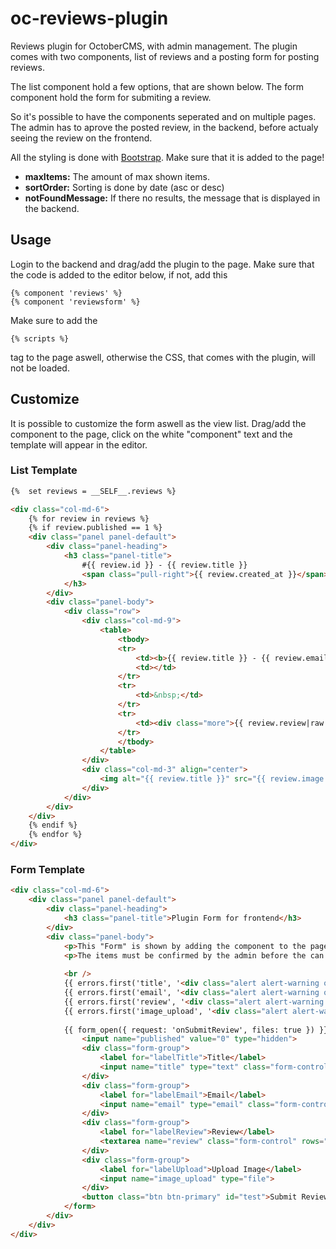 # oc-reviews-plugin
Reviews plugin for OctoberCMS, with admin management. The plugin comes with two components, list of reviews and a posting form for posting reviews.

The list component hold a few options, that are shown below.
The form component hold the form for submiting a review. 

So it's possible to have the components seperated and on multiple pages.
The admin has to aprove the posted review, in the backend, before actualy seeing the review on the frontend.

All the styling is done with [Bootstrap](http://getbootstrap.com/getting-started/#download-cdn). Make sure that it is added to the page!

- **maxItems:** The amount of max shown items.
- **sortOrder:** Sorting is done by date (asc or desc)
- **notFoundMessage:** If there no results, the message that is displayed in the backend.


## Usage
Login to the backend and drag/add the plugin to the page. Make sure that the code is added to the editor below, if not, add this
```
{% component 'reviews' %}
{% component 'reviewsform' %}
```
Make sure to add the
```
{% scripts %}
```
tag to the page aswell, otherwise the CSS, that comes with the plugin, will not be loaded.


## Customize
It is possible to customize the form aswell as the view list. 
Drag/add the component to the page, click on the white "component" text and the template will appear in the editor. 

### List Template
``` HTML
{%  set reviews = __SELF__.reviews %}

<div class="col-md-6">
	{% for review in reviews %}
	{% if review.published == 1 %}
	<div class="panel panel-default">
		<div class="panel-heading">
			<h3 class="panel-title">
				#{{ review.id }} - {{ review.title }}
				<span class="pull-right">{{ review.created_at }}</span>
			</h3>
		</div>
		<div class="panel-body">
			<div class="row">
				<div class="col-md-9">
					<table>
						<tbody>
						<tr>
							<td><b>{{ review.title }} - {{ review.email }}</b></td>
							<td></td>
						</tr>
						<tr>
							<td>&nbsp;</td>
						</tr>
						<tr>
							<td><div class="more">{{ review.review|raw }}</div></td>
						</tr>
						</tbody>
					</table>
				</div>
				<div class="col-md-3" align="center">
					<img alt="{{ review.title }}" src="{{ review.image.thumb(150, 150, {'mode':'crop'}) }}" class="img-thumbnail img-responsive">
				</div>
			</div>
		</div>
	</div>
	{% endif %}
	{% endfor %}
</div>
```

### Form Template
``` HTML
<div class="col-md-6">
	<div class="panel panel-default">
		<div class="panel-heading">
			<h3 class="panel-title">Plugin Form for frontend</h3>
		</div>
		<div class="panel-body">
			<p>This "Form" is shown by adding the component to the page in the backend. Submitting this form will post data to the database and can be viewed by the admin.</p>
			<p>The items must be confirmed by the admin before the can be displayed in the list on the left.</p>
			
			<br />
			{{ errors.first('title', '<div class="alert alert-warning oc-alert-custom">Title field is required.</div>')|raw }}
			{{ errors.first('email', '<div class="alert alert-warning oc-alert-custom">Email field is required.</div>')|raw }}
			{{ errors.first('review', '<div class="alert alert-warning oc-alert-custom">Review field is required.</div>')|raw }}
			{{ errors.first('image_upload', '<div class="alert alert-warning oc-alert-custom">Image field is required.</div>')|raw }}
			
			{{ form_open({ request: 'onSubmitReview', files: true }) }}
				<input name="published" value="0" type="hidden">
				<div class="form-group">
					<label for="labelTitle">Title</label>
					<input name="title" type="text" class="form-control" id="labelTitle" value="{{form_value('title')}}" placeholder="Title">
				</div>
				<div class="form-group">
					<label for="labelEmail">Email</label>
					<input name="email" type="email" class="form-control" id="labelEmail" value="{{form_value('email')}}" placeholder="Email Address">
				</div>
				<div class="form-group">
					<label for="labelReview">Review</label>
					<textarea name="review" class="form-control" rows="3" id="labelReview" value="{{form_value('review')}}" placeholder="Some content..."></textarea>
				</div>
				<div class="form-group">
					<label for="labelUpload">Upload Image</label>
					<input name="image_upload" type="file">
				</div>
				<button class="btn btn-primary" id="test">Submit Review</button>
			</form>
		</div>
	</div>
</div>
```
